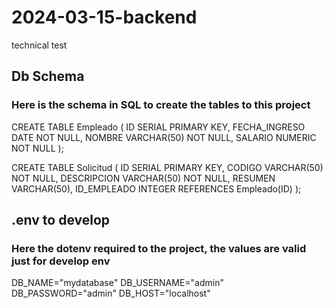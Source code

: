 # 2024-03-15-backend
technical test


## Db Schema 
### Here is the schema in SQL to create the tables to this project

CREATE TABLE Empleado (
    ID SERIAL PRIMARY KEY,
    FECHA_INGRESO DATE NOT NULL,
    NOMBRE VARCHAR(50) NOT NULL,
    SALARIO NUMERIC NOT NULL
);

CREATE TABLE Solicitud (
    ID SERIAL PRIMARY KEY,
    CODIGO VARCHAR(50) NOT NULL,
    DESCRIPCION VARCHAR(50) NOT NULL,
    RESUMEN VARCHAR(50),
    ID_EMPLEADO INTEGER REFERENCES Empleado(ID)
);

## .env to develop
### Here the dotenv required to the project, the values are valid just for develop env

DB_NAME="mydatabase"
DB_USERNAME="admin"
DB_PASSWORD="admin"
DB_HOST="localhost"